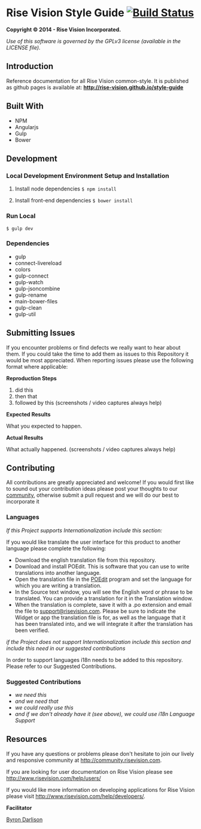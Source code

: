 Rise Vision Style Guide [![Build Status](http://107.170.20.223:8080/job/Rise-Vision-Style-Guide-Github-Page/badge/icon)](http://107.170.20.223:8080/job/Rise-Vision-Style-Guide-Github-Page/)
==============

**Copyright © 2014 - Rise Vision Incorporated.**

*Use of this software is governed by the GPLv3 license (available in the LICENSE file).*

## Introduction
Reference documentation for all Rise Vision common-style. It is published as github pages is available at:
**http://rise-vision.github.io/style-guide**

## Built With

- NPM
- Angularjs
- Gulp
- Bower

## Development

### Local Development Environment Setup and Installation
1. Install node dependencies `$ npm install`

2. Install front-end dependencies `$ bower install`

### Run Local
`$ gulp dev`

### Dependencies
- gulp
- connect-livereload
- colors
- gulp-connect
- gulp-watch
- gulp-jsoncombine
- gulp-rename
- main-bower-files
- gulp-clean
- gulp-util
 
## Submitting Issues
If you encounter problems or find defects we really want to hear about them. If you could take the time to add them as issues to this Repository it would be most appreciated. When reporting issues please use the following format where applicable:

**Reproduction Steps**

1. did this
2. then that
3. followed by this (screenshots / video captures always help)

**Expected Results**

What you expected to happen.

**Actual Results**

What actually happened. (screenshots / video captures always help)

## Contributing
All contributions are greatly appreciated and welcome! If you would first like to sound out your contribution ideas please post your thoughts to our [community](http://community.risevision.com), otherwise submit a pull request and we will do our best to incorporate it

### Languages
*If this Project supports Internationalization include this section:*

If you would like translate the user interface for this product to another language please complete the following:
- Download the english translation file from this repository.
- Download and install POEdit. This is software that you can use to write translations into another language.
- Open the translation file in the [POEdit](http://www.poedit.net/) program and set the language for which you are writing a translation.
- In the Source text window, you will see the English word or phrase to be translated. You can provide a translation for it in the Translation window.
- When the translation is complete, save it with a .po extension and email the file to support@risevision.com. Please be sure to indicate the Widget or app the translation file is for, as well as the language that it has been translated into, and we will integrate it after the translation has been verified.

*if the Project does not support Internationalization include this section and include this need in our suggested contributions*

In order to support languages i18n needs to be added to this repository.  Please refer to our Suggested Contributions.

### Suggested Contributions
- *we need this*
- *and we need that*
- *we could really use this*
- *and if we don't already have it (see above), we could use i18n Language Support*

## Resources
If you have any questions or problems please don't hesitate to join our lively and responsive community at http://community.risevision.com.

If you are looking for user documentation on Rise Vision please see http://www.risevision.com/help/users/

If you would like more information on developing applications for Rise Vision please visit http://www.risevision.com/help/developers/.

**Facilitator**

[Byron Darlison](https://github.com/ByronDarlison "Byron Darlison")
